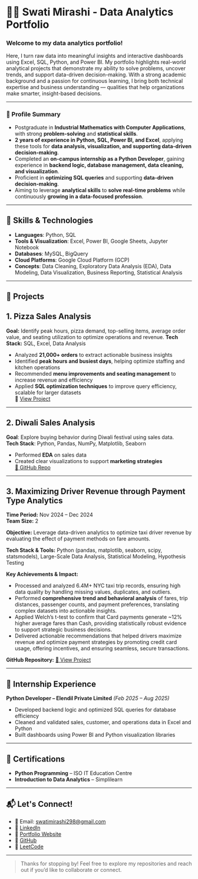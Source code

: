 # 👩‍💻 Swati Mirashi - Data Analytics Portfolio

### Welcome to my data analytics portfolio!

Here, I turn raw data into meaningful insights and interactive dashboards using Excel, SQL, Python, and Power BI. My portfolio highlights real-world analytical projects that demonstrate my ability to solve problems, uncover trends, and support data-driven decision-making. With a strong academic background and a passion for continuous learning, I bring both technical expertise and business understanding — qualities that help organizations make smarter, insight-based decisions.

---

### 👤 Profile Summary

- Postgraduate in **Industrial Mathematics with Computer Applications**, with strong **problem-solving** and **statistical skills**.  
- **2 years of experience in Python, SQL, Power BI, and Excel**, applying these tools for **data analysis, visualization, and supporting data-driven decision-making**.  
- Completed an **on-campus internship as a Python Developer**, gaining experience in **backend logic, database management, data cleaning, and visualization**.  
- Proficient in **optimizing SQL queries** and supporting **data-driven decision-making**.  
- Aiming to leverage **analytical skills** to **solve real-time problems** while continuously **growing in a data-focused profession**.  

---

## 🧠 Skills & Technologies

- **Languages**: Python, SQL  
- **Tools & Visualization**: Excel, Power BI, Google Sheets, Jupyter Notebook
- **Databases**: MySQL, BigQuery 
- **Cloud Platforms**: Google Cloud Platform (GCP)  
- **Concepts**: Data Cleaning, Exploratory Data Analysis (EDA), Data Modeling, Data Visualization, Business Reporting, Statistical Analysis

---

## 📁 Projects

## 1. Pizza Sales Analysis 

**Goal:** Identify peak hours, pizza demand, top-selling items, average order value, and seating utilization to optimize operations and revenue.
**Tech Stack:** SQL, Excel, Data Analysis
- Analyzed **21,000+ orders** to extract actionable business insights  
- Identified **peak hours and busiest days**, helping optimize staffing and kitchen operations  
- Recommended **menu improvements and seating management** to increase revenue and efficiency  
- Applied **SQL optimization techniques** to improve query efficiency, scalable for larger datasets  
🔗 [View Project](https://github.com/swatimirashi/pizza-sales-analysis)


---

## 2. Diwali Sales Analysis
**Goal**: Explore buying behavior during Diwali festival using sales data.  
**Tech Stack**: Python, Pandas, NumPy, Matplotlib, Seaborn  
- Performed **EDA** on sales data  
- Created clear visualizations to support **marketing strategies**  
[🔗 GitHub Repo](https://github.com/swatimirashi/diwali-sales-analysis)


---

## 3. Maximizing Driver Revenue through Payment Type Analytics
**Time Period:** Nov 2024 – Dec 2024  
**Team Size:** 2

**Objective:**
Leverage data-driven analytics to optimize taxi driver revenue by evaluating the effect of payment methods on fare amounts.

**Tech Stack & Tools:**
Python (pandas, matplotlib, seaborn, scipy, statsmodels), Large-Scale Data Analysis, Statistical Modeling, Hypothesis Testing

**Key Achievements & Impact:**
- Processed and analyzed 6.4M+ NYC taxi trip records, ensuring high data quality by handling missing values, duplicates, and outliers.
- Performed **comprehensive trend and behavioral analysis** of fares, trip distances, passenger counts, and payment preferences, translating complex datasets into actionable insights.
- Applied Welch’s t-test to confirm that Card payments generate ~12% higher average fares than Cash, providing statistically robust evidence to support strategic business decisions.
- Delivered actionable recommendations that helped drivers maximize revenue and optimize payment strategies by promoting credit card usage, offering incentives, and ensuring seamless, secure transactions.

**GitHub Repository:** [🔗 View Project](https://swatimirashi.github.io/taxipaymentinsights/)    

---

## 💼 Internship Experience

**Python Developer – Elendil Private Limited** *(Feb 2025 – Aug 2025)*  
- Developed backend logic and optimized SQL queries for database efficiency  
- Cleaned and validated sales, customer, and operations data in Excel and Python  
- Built dashboards using Power BI and Python visualization libraries  

---

## 🏅 Certifications

- **Python Programming** – ISO IT Education Centre  
- **Introduction to Data Analytics** – Simplilearn  

---

## 📬 Let's Connect!

- 📧 Email: [swatimirashi298@gmail.com](mailto:swatimirashi298@gmail.com)  
- 💼 [LinkedIn](https://www.linkedin.com/in/swatimirashi)  
- 📂 [Portfolio Website](https://www.swatimirashiportfolio.com)  
- 🐙 [GitHub](https://github.com/swatimirashi)  
- 🧩 [LeetCode](https://leetcode.com/swatimirashi)

---

> Thanks for stopping by! Feel free to explore my repositories and reach out if you’d like to collaborate or connect.
